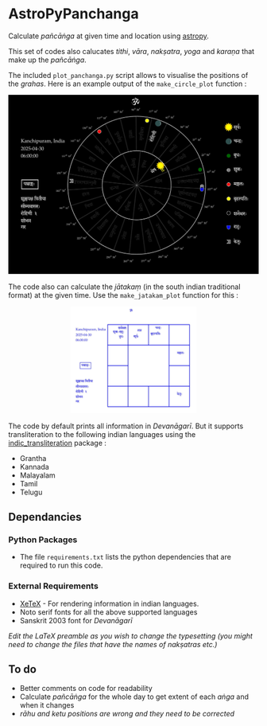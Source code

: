 # AstroPyPanchanga
Calculate _pañcāṅga_ at given time and location using [astropy](https://www.astropy.org/). 

This set of codes also calucates _tithi_, _vāra_, _nakṣatra_, _yoga_ and _karaṇa_ that make up the _pañcāṅga_.

The included `plot_panchanga.py` script allows to visualise the positions of the _grahas_. Here is an example output of the `make_circle_plot` function :  
<p align="center">
<img src="https://github.com/arvindb95/AstroPyPanchanga/blob/main/panchanga_at_test_time-1.jpg" title="Sample circle plot" />
</p>

The code also can calculate the _jātakaṃ_ (in the south indian traditional format) at the given time. Use the `make_jatakam_plot` function for this :
<p align="center">
<img src="https://github.com/arvindb95/AstroPyPanchanga/blob/main/jatakam_at_test_time-1.jpg" title="Sample jatakam plot"  width="50%"/>
</p>

The code by default prints all information in _Devanāgarī_. But it supports transliteration to the following indian languages using the [indic_transliteration](https://github.com/indic-transliteration/indic_transliteration_py) package :
- Grantha
- Kannada
- Malayalam
- Tamil
- Telugu


## Dependancies

### Python Packages 
- The file `requirements.txt` lists the python dependencies that are required to run this code.
   
### External Requirements
- [XeTeX](https://tug.org/xetex/) - For rendering information in indian languages.  
- Noto serif fonts for all the above supported languages
- Sanskrit 2003 font for _Devanāgarī_

_Edit the LaTeX preamble as you wish to change the typesetting (you might need to change the files that have the names of naks&#803;atras etc.)_

## To do
- Better comments on code for readability 
- Calculate _pañcāṅga_ for the whole day to get extent of each _aṅga_ and when it changes 
- *rāhu and ketu positions are wrong and they need to be corrected*
